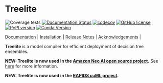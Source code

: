 # Treelite

![Coverage tests](https://github.com/dmlc/treelite/actions/workflows/coverage-tests.yml/badge.svg)
[![Documentation Status](https://readthedocs.org/projects/treelite/badge/?version=latest)](http://treelite.readthedocs.io/en/latest/?badge=latest)
[![codecov](https://codecov.io/gh/dmlc/treelite/branch/mainline/graph/badge.svg)](https://codecov.io/gh/dmlc/treelite)
[![GitHub license](http://dmlc.github.io/img/apache2.svg)](./LICENSE)
[![PyPI version](https://badge.fury.io/py/treelite.svg)](https://pypi.python.org/pypi/treelite/)
[![Conda Version](https://img.shields.io/conda/vn/conda-forge/treelite.svg)](https://anaconda.org/conda-forge/treelite)

[Documentation](https://treelite.readthedocs.io/en/latest) |
[Installation](http://treelite.readthedocs.io/en/latest/install.html) |
[Release Notes](NEWS.md) |
[Acknowledgements](ACKNOWLEDGMENTS.md) |

**Treelite** is a model compiler for efficient deployment of decision tree
ensembles.

**NEW: Treelite is now used in the [Amazon Neo AI open source project](https://github.com/neo-ai/neo-ai-dlr).** See [here](https://aws.amazon.com/blogs/machine-learning/aws-launches-open-source-neo-ai-project-to-accelerate-ml-deployments-on-edge-devices/) for more information.

**NEW: Treelite is now used in the [RAPIDS cuML project](https://github.com/rapidsai/cuml).**
